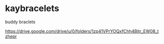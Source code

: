 # kaybracelets

buddy braclets

https://drive.google.com/drive/u/0/folders/1zp41VPrYOQxfChh4Bitr_EW08_tzhepr
